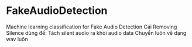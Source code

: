 # FakeAudioDetection
Machine learning classification for Fake Audio Detection
Cái Removing Silence dùng để:
  Tách silent audio ra khỏi audio data
  Chuyển luôn về dạng wav luôn
  

